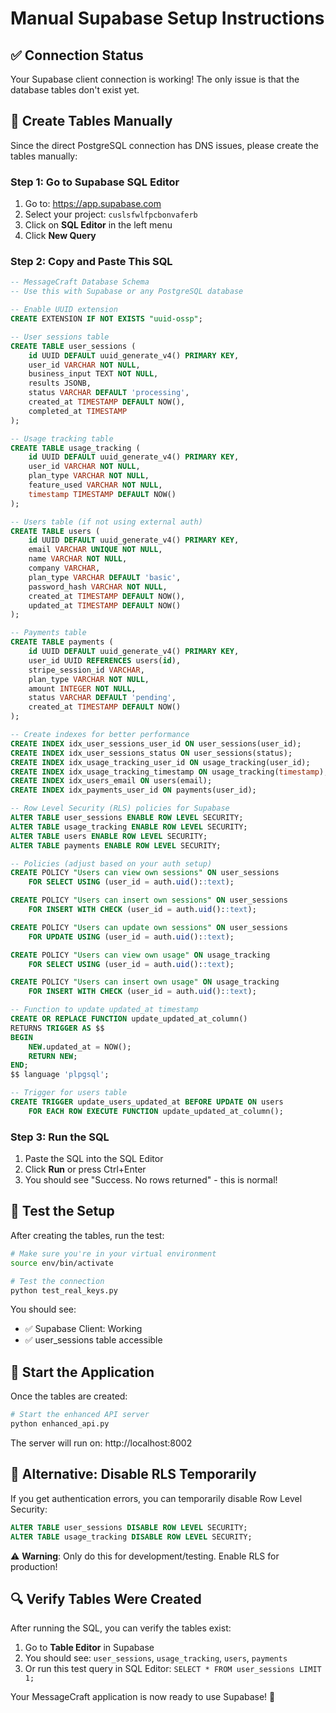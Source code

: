 # Manual Supabase Setup Instructions

## ✅ Connection Status
Your Supabase client connection is working! The only issue is that the database tables don't exist yet.

## 🔧 Create Tables Manually

Since the direct PostgreSQL connection has DNS issues, please create the tables manually:

### Step 1: Go to Supabase SQL Editor
1. Go to: https://app.supabase.com
2. Select your project: `cuslsfwlfpcbonvaferb`
3. Click on **SQL Editor** in the left menu
4. Click **New Query**

### Step 2: Copy and Paste This SQL

```sql
-- MessageCraft Database Schema
-- Use this with Supabase or any PostgreSQL database

-- Enable UUID extension
CREATE EXTENSION IF NOT EXISTS "uuid-ossp";

-- User sessions table
CREATE TABLE user_sessions (
    id UUID DEFAULT uuid_generate_v4() PRIMARY KEY,
    user_id VARCHAR NOT NULL,
    business_input TEXT NOT NULL,
    results JSONB,
    status VARCHAR DEFAULT 'processing',
    created_at TIMESTAMP DEFAULT NOW(),
    completed_at TIMESTAMP
);

-- Usage tracking table
CREATE TABLE usage_tracking (
    id UUID DEFAULT uuid_generate_v4() PRIMARY KEY,
    user_id VARCHAR NOT NULL,
    plan_type VARCHAR NOT NULL,
    feature_used VARCHAR NOT NULL,
    timestamp TIMESTAMP DEFAULT NOW()
);

-- Users table (if not using external auth)
CREATE TABLE users (
    id UUID DEFAULT uuid_generate_v4() PRIMARY KEY,
    email VARCHAR UNIQUE NOT NULL,
    name VARCHAR NOT NULL,
    company VARCHAR,
    plan_type VARCHAR DEFAULT 'basic',
    password_hash VARCHAR NOT NULL,
    created_at TIMESTAMP DEFAULT NOW(),
    updated_at TIMESTAMP DEFAULT NOW()
);

-- Payments table
CREATE TABLE payments (
    id UUID DEFAULT uuid_generate_v4() PRIMARY KEY,
    user_id UUID REFERENCES users(id),
    stripe_session_id VARCHAR,
    plan_type VARCHAR NOT NULL,
    amount INTEGER NOT NULL,
    status VARCHAR DEFAULT 'pending',
    created_at TIMESTAMP DEFAULT NOW()
);

-- Create indexes for better performance
CREATE INDEX idx_user_sessions_user_id ON user_sessions(user_id);
CREATE INDEX idx_user_sessions_status ON user_sessions(status);
CREATE INDEX idx_usage_tracking_user_id ON usage_tracking(user_id);
CREATE INDEX idx_usage_tracking_timestamp ON usage_tracking(timestamp);
CREATE INDEX idx_users_email ON users(email);
CREATE INDEX idx_payments_user_id ON payments(user_id);

-- Row Level Security (RLS) policies for Supabase
ALTER TABLE user_sessions ENABLE ROW LEVEL SECURITY;
ALTER TABLE usage_tracking ENABLE ROW LEVEL SECURITY;
ALTER TABLE users ENABLE ROW LEVEL SECURITY;
ALTER TABLE payments ENABLE ROW LEVEL SECURITY;

-- Policies (adjust based on your auth setup)
CREATE POLICY "Users can view own sessions" ON user_sessions
    FOR SELECT USING (user_id = auth.uid()::text);

CREATE POLICY "Users can insert own sessions" ON user_sessions
    FOR INSERT WITH CHECK (user_id = auth.uid()::text);

CREATE POLICY "Users can update own sessions" ON user_sessions
    FOR UPDATE USING (user_id = auth.uid()::text);

CREATE POLICY "Users can view own usage" ON usage_tracking
    FOR SELECT USING (user_id = auth.uid()::text);

CREATE POLICY "Users can insert own usage" ON usage_tracking
    FOR INSERT WITH CHECK (user_id = auth.uid()::text);

-- Function to update updated_at timestamp
CREATE OR REPLACE FUNCTION update_updated_at_column()
RETURNS TRIGGER AS $$
BEGIN
    NEW.updated_at = NOW();
    RETURN NEW;
END;
$$ language 'plpgsql';

-- Trigger for users table
CREATE TRIGGER update_users_updated_at BEFORE UPDATE ON users
    FOR EACH ROW EXECUTE FUNCTION update_updated_at_column();
```

### Step 3: Run the SQL
1. Paste the SQL into the SQL Editor
2. Click **Run** or press Ctrl+Enter
3. You should see "Success. No rows returned" - this is normal!

## 🧪 Test the Setup

After creating the tables, run the test:

```bash
# Make sure you're in your virtual environment
source env/bin/activate

# Test the connection
python test_real_keys.py
```

You should see:
- ✅ Supabase Client: Working
- ✅ user_sessions table accessible

## 🚀 Start the Application

Once the tables are created:

```bash
# Start the enhanced API server
python enhanced_api.py
```

The server will run on: http://localhost:8002

## 🎯 Alternative: Disable RLS Temporarily

If you get authentication errors, you can temporarily disable Row Level Security:

```sql
ALTER TABLE user_sessions DISABLE ROW LEVEL SECURITY;
ALTER TABLE usage_tracking DISABLE ROW LEVEL SECURITY;
```

⚠️ **Warning**: Only do this for development/testing. Enable RLS for production!

## 🔍 Verify Tables Were Created

After running the SQL, you can verify the tables exist:

1. Go to **Table Editor** in Supabase
2. You should see: `user_sessions`, `usage_tracking`, `users`, `payments`
3. Or run this test query in SQL Editor: `SELECT * FROM user_sessions LIMIT 1;`

Your MessageCraft application is now ready to use Supabase! 🎉